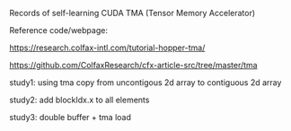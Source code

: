 Records of self-learning CUDA TMA (Tensor Memory Accelerator)


Reference code/webpage:

https://research.colfax-intl.com/tutorial-hopper-tma/

https://github.com/ColfaxResearch/cfx-article-src/tree/master/tma

study1: using tma copy from uncontigous 2d array to contiguous 2d array

study2: add blockIdx.x to all elements

study3: double buffer + tma load
